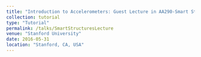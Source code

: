 ```yaml
---
title: "Introduction to Accelerometers: Guest Lecture in AA290-Smart Structures"
collection: tutorial
type: "Tutorial"
permalink: /talks/SmartStructuresLecture
venue: "Stanford University"
date: 2016-05-31
location: "Stanford, CA, USA"
---
```

